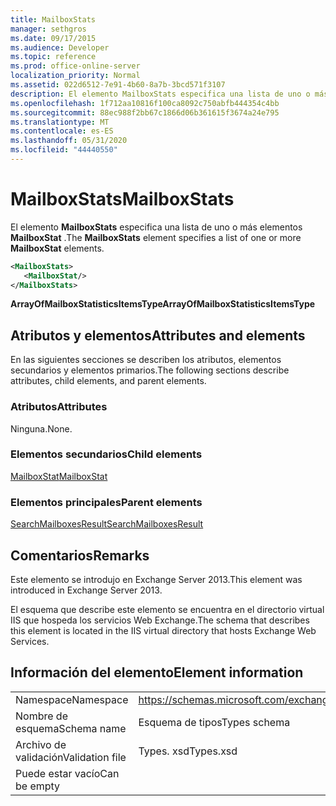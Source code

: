 ```yaml
---
title: MailboxStats
manager: sethgros
ms.date: 09/17/2015
ms.audience: Developer
ms.topic: reference
ms.prod: office-online-server
localization_priority: Normal
ms.assetid: 022d6512-7e91-4b60-8a7b-3bcd571f3107
description: El elemento MailboxStats especifica una lista de uno o más elementos MailboxStat.
ms.openlocfilehash: 1f712aa10816f100ca8092c750abfb444354c4bb
ms.sourcegitcommit: 88ec988f2bb67c1866d06b361615f3674a24e795
ms.translationtype: MT
ms.contentlocale: es-ES
ms.lasthandoff: 05/31/2020
ms.locfileid: "44440550"
---
```

# <a name="mailboxstats"></a><span data-ttu-id="4fc4d-103">MailboxStats</span><span class="sxs-lookup"><span data-stu-id="4fc4d-103">MailboxStats</span></span>

<span data-ttu-id="4fc4d-104">El elemento **MailboxStats** especifica una lista de uno o más elementos **MailboxStat** .</span><span class="sxs-lookup"><span data-stu-id="4fc4d-104">The **MailboxStats** element specifies a list of one or more **MailboxStat** elements.</span></span> 
  
```XML
<MailboxStats>
   <MailboxStat/>
</MailboxStats>
```

<span data-ttu-id="4fc4d-105">**ArrayOfMailboxStatisticsItemsType**</span><span class="sxs-lookup"><span data-stu-id="4fc4d-105">**ArrayOfMailboxStatisticsItemsType**</span></span>

## <a name="attributes-and-elements"></a><span data-ttu-id="4fc4d-106">Atributos y elementos</span><span class="sxs-lookup"><span data-stu-id="4fc4d-106">Attributes and elements</span></span>

<span data-ttu-id="4fc4d-107">En las siguientes secciones se describen los atributos, elementos secundarios y elementos primarios.</span><span class="sxs-lookup"><span data-stu-id="4fc4d-107">The following sections describe attributes, child elements, and parent elements.</span></span>
  
### <a name="attributes"></a><span data-ttu-id="4fc4d-108">Atributos</span><span class="sxs-lookup"><span data-stu-id="4fc4d-108">Attributes</span></span>

<span data-ttu-id="4fc4d-109">Ninguna.</span><span class="sxs-lookup"><span data-stu-id="4fc4d-109">None.</span></span>
  
### <a name="child-elements"></a><span data-ttu-id="4fc4d-110">Elementos secundarios</span><span class="sxs-lookup"><span data-stu-id="4fc4d-110">Child elements</span></span>

[<span data-ttu-id="4fc4d-111">MailboxStat</span><span class="sxs-lookup"><span data-stu-id="4fc4d-111">MailboxStat</span></span>](mailboxstat.md)
  
### <a name="parent-elements"></a><span data-ttu-id="4fc4d-112">Elementos principales</span><span class="sxs-lookup"><span data-stu-id="4fc4d-112">Parent elements</span></span>

[<span data-ttu-id="4fc4d-113">SearchMailboxesResult</span><span class="sxs-lookup"><span data-stu-id="4fc4d-113">SearchMailboxesResult</span></span>](searchmailboxesresult.md)
  
## <a name="remarks"></a><span data-ttu-id="4fc4d-114">Comentarios</span><span class="sxs-lookup"><span data-stu-id="4fc4d-114">Remarks</span></span>

<span data-ttu-id="4fc4d-115">Este elemento se introdujo en Exchange Server 2013.</span><span class="sxs-lookup"><span data-stu-id="4fc4d-115">This element was introduced in Exchange Server 2013.</span></span>
  
<span data-ttu-id="4fc4d-116">El esquema que describe este elemento se encuentra en el directorio virtual IIS que hospeda los servicios Web Exchange.</span><span class="sxs-lookup"><span data-stu-id="4fc4d-116">The schema that describes this element is located in the IIS virtual directory that hosts Exchange Web Services.</span></span>
  
## <a name="element-information"></a><span data-ttu-id="4fc4d-117">Información del elemento</span><span class="sxs-lookup"><span data-stu-id="4fc4d-117">Element information</span></span>

|||
|:-----|:-----|
|<span data-ttu-id="4fc4d-118">Namespace</span><span class="sxs-lookup"><span data-stu-id="4fc4d-118">Namespace</span></span>  <br/> |https://schemas.microsoft.com/exchange/services/2006/types  <br/> |
|<span data-ttu-id="4fc4d-119">Nombre de esquema</span><span class="sxs-lookup"><span data-stu-id="4fc4d-119">Schema name</span></span>  <br/> |<span data-ttu-id="4fc4d-120">Esquema de tipos</span><span class="sxs-lookup"><span data-stu-id="4fc4d-120">Types schema</span></span>  <br/> |
|<span data-ttu-id="4fc4d-121">Archivo de validación</span><span class="sxs-lookup"><span data-stu-id="4fc4d-121">Validation file</span></span>  <br/> |<span data-ttu-id="4fc4d-122">Types. xsd</span><span class="sxs-lookup"><span data-stu-id="4fc4d-122">Types.xsd</span></span>  <br/> |
|<span data-ttu-id="4fc4d-123">Puede estar vacío</span><span class="sxs-lookup"><span data-stu-id="4fc4d-123">Can be empty</span></span>  <br/> ||
   

